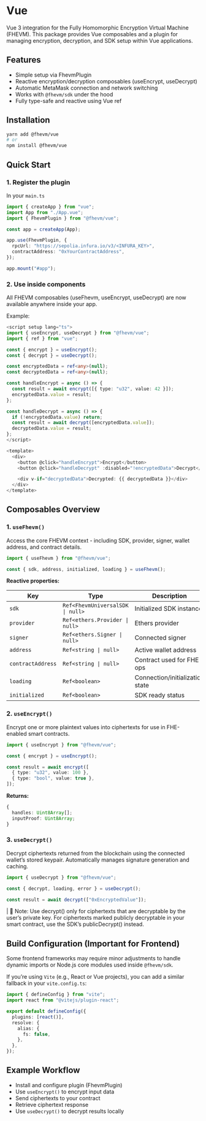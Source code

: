 # Vue

Vue 3 integration for the Fully Homomorphic Encryption Virtual Machine (FHEVM).
This package provides Vue composables and a plugin for managing encryption, decryption, and SDK setup within Vue applications.


## Features

- Simple setup via FhevmPlugin
- Reactive encryption/decryption composables (useEncrypt, useDecrypt)
- Automatic MetaMask connection and network switching
- Works with `@fhevm/sdk` under the hood
- Fully type-safe and reactive using Vue ref

## Installation

``` bash
yarn add @fhevm/vue
# or
npm install @fhevm/vue

```

## Quick Start

### 1. Register the plugin

In your `main.ts`

``` ts
import { createApp } from "vue";
import App from "./App.vue";
import { FhevmPlugin } from "@fhevm/vue";

const app = createApp(App);

app.use(FhevmPlugin, {
  rpcUrl: "https://sepolia.infura.io/v3/<INFURA_KEY>",
  contractAddress: "0xYourContractAddress",
});

app.mount("#app");

```

### 2. Use inside components

All FHEVM composables (useFhevm, useEncrypt, useDecrypt) are now available anywhere inside your app.

Example:

``` ts
<script setup lang="ts">
import { useEncrypt, useDecrypt } from "@fhevm/vue";
import { ref } from "vue";

const { encrypt } = useEncrypt();
const { decrypt } = useDecrypt();

const encryptedData = ref<any>(null);
const decryptedData = ref<any>(null);

const handleEncrypt = async () => {
  const result = await encrypt([{ type: "u32", value: 42 }]);
  encryptedData.value = result;
};

const handleDecrypt = async () => {
  if (!encryptedData.value) return;
  const result = await decrypt([encryptedData.value]);
  decryptedData.value = result;
};
</script>

<template>
  <div>
    <button @click="handleEncrypt">Encrypt</button>
    <button @click="handleDecrypt" :disabled="!encryptedData">Decrypt</button>

    <div v-if="decryptedData">Decrypted: {{ decryptedData }}</div>
  </div>
</template>

```

## Composables Overview

### 1. `useFhevm()`

Access the core FHEVM context - including SDK, provider, signer, wallet address, and contract details.

``` ts
import { useFhevm } from "@fhevm/vue";

const { sdk, address, initialized, loading } = useFhevm();

```

**Reactive properties:**

| Key               | Type                             | Description                     |
| ----------------- | -------------------------------- | ------------------------------- |
| `sdk`             | `Ref<FhevmUniversalSDK \| null>` | Initialized SDK instance        |
| `provider`        | `Ref<ethers.Provider \| null>`   | Ethers provider                 |
| `signer`          | `Ref<ethers.Signer \| null>`     | Connected signer                |
| `address`         | `Ref<string \| null>`            | Active wallet address           |
| `contractAddress` | `Ref<string \| null>`            | Contract used for FHE ops       |
| `loading`         | `Ref<boolean>`                   | Connection/initialization state |
| `initialized`     | `Ref<boolean>`                   | SDK ready status                |

### 2. `useEncrypt()`

Encrypt one or more plaintext values into ciphertexts for use in FHE-enabled smart contracts.

``` ts
import { useEncrypt } from "@fhevm/vue";

const { encrypt } = useEncrypt();

const result = await encrypt([
  { type: "u32", value: 100 },
  { type: "bool", value: true },
]);

```

**Returns:**

``` ts
{
  handles: Uint8Array[];
  inputProof: Uint8Array;
}

```

### 3. `useDecrypt()`

Decrypt ciphertexts returned from the blockchain using the connected wallet’s stored keypair.
Automatically manages signature generation and caching.

``` ts
import { useDecrypt } from "@fhevm/vue";

const { decrypt, loading, error } = useDecrypt();

const result = await decrypt(["0xEncryptedValue"]);

```

|
🧠 Note:
Use decrypt() only for ciphertexts that are decryptable by the user’s private key.
For ciphertexts marked publicly decryptable in your smart contract, use the SDK’s publicDecrypt() instead.

## Build Configuration (Important for Frontend)

Some frontend frameworks may require minor adjustments to handle dynamic imports or Node.js core modules used inside `@fhevm/sdk`.

If you’re using `Vite` (e.g., React or Vue projects), you can add a similar fallback in your `vite.config.ts`:

``` ts
import { defineConfig } from "vite";
import react from "@vitejs/plugin-react";

export default defineConfig({
  plugins: [react()],
  resolve: {
    alias: {
      fs: false,
    },
  },
});

```

## Example Workflow

- Install and configure plugin (FhevmPlugin)
- Use `useEncrypt()` to encrypt input data
- Send ciphertexts to your contract
- Retrieve ciphertext response
- Use `useDecrypt()` to decrypt results locally